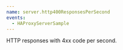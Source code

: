 ```yaml
---
name: server.http400ResponsesPerSecond
events:
  - HAProxyServerSample
---
```


HTTP responses with 4xx code per second.